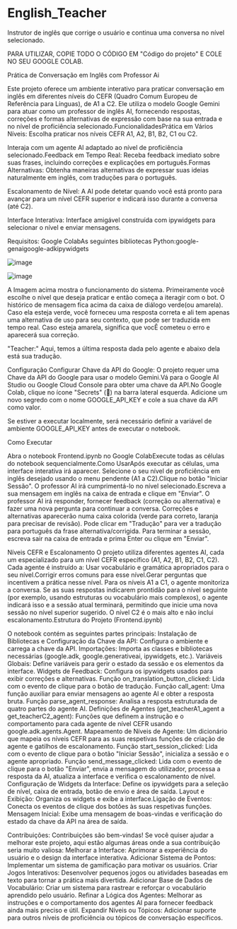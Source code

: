 # English_Teacher
Instrutor de inglês que corrige o usuário e continua uma conversa no nível selecionado.

PARA UTILIZAR, COPIE TODO O CÓDIGO EM "Código do projeto" E COLE NO SEU GOOGLE COLAB.

Prática de Conversação em Inglês com Professor Ai

Este projeto oferece um ambiente interativo para praticar conversação em inglês em diferentes níveis do CEFR (Quadro Comum Europeu de Referência para Línguas), de A1 a C2. 
Ele utiliza o modelo Google Gemini para atuar como um professor de inglês AI, fornecendo respostas, correções e formas alternativas de expressão com base na sua entrada e no nível de proficiência selecionado.FuncionalidadesPrática em Vários Níveis: Escolha praticar nos níveis CEFR A1, A2, B1, B2, C1 ou C2.

Interaja com um agente AI adaptado ao nível de proficiência selecionado.Feedback em Tempo Real: Receba feedback imediato sobre suas frases, incluindo correções e explicações em português.Formas Alternativas: Obtenha maneiras alternativas de expressar suas ideias naturalmente em inglês, com traduções para o português.

Escalonamento de Nível: A AI pode detetar quando você está pronto para avançar para um nível CEFR superior e indicará isso durante a conversa (até C2).

Interface Interativa: Interface amigável construída com ipywidgets para selecionar o nível e enviar mensagens.

Requisitos: Google ColabAs seguintes bibliotecas Python:google-genaigoogle-adkipywidgets

![image](https://github.com/user-attachments/assets/f314db00-ff0b-4acc-8f48-67a0d34421f6)

![image](https://github.com/user-attachments/assets/4d5ff549-0649-4548-83f2-184c3f11b9bf)

 
A Imagem acima mostra o funcionamento do sistema. Primeiramente você escolhe o nível que deseja praticar e então começa a iteragir com o bot.
O histórico de mensagem fica acima da caixa de diálogo verde(ou amarela). Caso ela esteja verde, você forneceu uma resposta correta e ali tem apenas uma alternativa de uso para seu contexto, que pode ser traduzida em tempo real.  Caso esteja amarela, significa que vocÊ cometeu o erro e aparecerá sua correção.

"Teacher:" Aqui, temos a última resposta dada pelo agente e abaixo dela está sua tradução.


Configuração
Configurar Chave da API do Google: O projeto requer uma Chave da API do Google para usar o modelo Gemini.Vá para o Google AI Studio ou Google Cloud Console para obter uma chave da API.No Google Colab, clique no ícone "Secrets" (🔑) na barra lateral esquerda. Adicione um novo segredo com o nome GOOGLE_API_KEY e cole a sua chave da API como valor.

Se estiver a executar localmente, será necessário definir a variável de ambiente GOOGLE_API_KEY antes de executar o notebook.

Como Executar

Abra o notebook Frontend.ipynb no Google ColabExecute todas as células do notebook sequencialmente.Como UsarApós executar as células, uma interface interativa irá aparecer.
Selecione o seu nível de proficiência em inglês desejado usando o menu pendente (A1 a C2).Clique no botão "Iniciar Sessão".
O professor AI irá cumprimentá-lo no nível selecionado.Escreva a sua mensagem em inglês na caixa de entrada e clique em "Enviar".
O professor AI irá responder, fornecer feedback (correção ou alternativa) e fazer uma nova pergunta para continuar a conversa.
Correções e alternativas aparecerão numa caixa colorida (verde para correto, laranja para precisar de revisão). 
Pode clicar em "Tradução" para ver a tradução para português da frase alternativa/corrigida.
Para terminar a sessão, escreva sair na caixa de entrada e prima Enter ou clique em "Enviar".

Níveis CEFR e Escalonamento
O projeto utiliza diferentes agentes AI, cada um especializado para um nível CEFR específico (A1, A2, B1, B2, C1, C2). Cada agente é instruído a:
Usar vocabulário e gramática apropriados para o seu nível.Corrigir erros comuns para esse nível.Gerar perguntas que incentivem a prática nesse nível.
Para os níveis A1 a C1, o agente monitoriza a conversa. Se as suas respostas indicarem prontidão para o nível seguinte (por exemplo, usando estruturas ou vocabulário mais complexos), o agente indicará isso e a sessão atual terminará, permitindo que inicie uma nova sessão no nível superior sugerido. O nível C2 é o mais alto e não inclui escalonamento.Estrutura do Projeto (Frontend.ipynb)

O notebook contém as seguintes partes principais:
Instalação de Bibliotecas e Configuração da Chave da API: Configura o ambiente e carrega a chave da API.
Importações: Importa as classes e bibliotecas necessárias (google.adk, google.generativeai, ipywidgets, etc.).
Variáveis Globais: Define variáveis para gerir o estado da sessão e os elementos da interface.
Widgets de Feedback: Configura os ipywidgets usados para exibir correções e alternativas.
Função on_translation_button_clicked: Lida com o evento de clique para o botão de tradução.
Função call_agent: Uma função auxiliar para enviar mensagens ao agente AI e obter a resposta bruta.
Função parse_agent_response: Analisa a resposta estruturada de quatro partes do agente AI.
Definições de Agentes (get_teacherA1_agent a get_teacherC2_agent): Funções que definem a instrução e o comportamento para cada agente de nível CEFR usando google.adk.agents.Agent.
Mapeamento de Níveis de Agente: Um dicionário que mapeia os níveis CEFR para as suas respetivas funções de criação de agente e gatilhos de escalonamento.
Função start_session_clicked: Lida com o evento de clique para o botão "Iniciar Sessão", inicializa a sessão e o agente apropriado.
Função send_message_clicked: Lida com o evento de clique para o botão "Enviar", envia a mensagem do utilizador, processa a resposta da AI, atualiza a interface e verifica o escalonamento de nível.
Configuração de Widgets da Interface: Define os ipywidgets para a seleção de nível, caixa de entrada, botão de envio e área de saída.
Layout e Exibição: Organiza os widgets e exibe a interface.Ligação de Eventos: Conecta os eventos de clique dos botões às suas respetivas funções.
Mensagem Inicial: Exibe uma mensagem de boas-vindas e verificação do estado da chave da API na área de saída.

Contribuições: Contribuições são bem-vindas! Se você quiser ajudar a melhorar este projeto, aqui estão algumas áreas onde a sua contribuição seria muito valiosa:
Melhorar a Interface: Aprimorar a experiência do usuário e o design da interface interativa.
Adicionar Sistema de Pontos: Implementar um sistema de gamificação para motivar os usuários.
Criar Jogos Interativos: Desenvolver pequenos jogos ou atividades baseadas em texto para tornar a prática mais divertida.
Adicionar Base de Dados de Vocabulário: Criar um sistema para rastrear e reforçar o vocabulário aprendido pelo usuário.
Refinar a Lógica dos Agentes: Melhorar as instruções e o comportamento dos agentes AI para fornecer feedback ainda mais preciso e útil.
Expandir Níveis ou Tópicos: Adicionar suporte para outros níveis de proficiência ou tópicos de conversação específicos.
